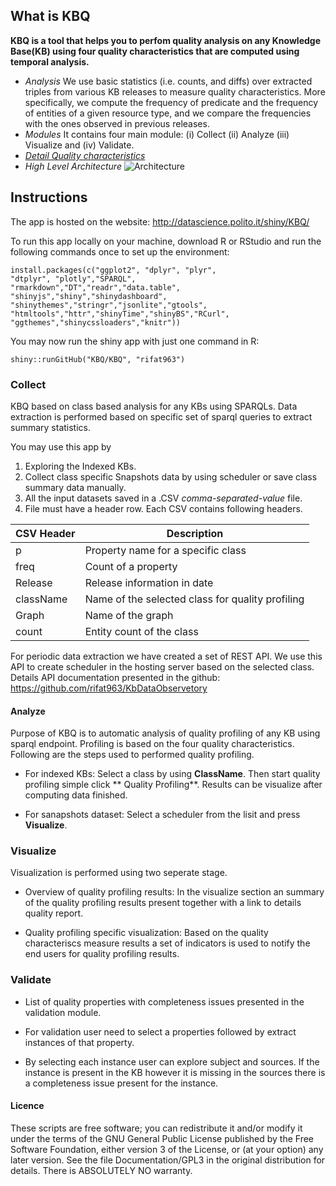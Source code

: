 ## What is KBQ

**KBQ is a tool that helps you to perfom quality analysis on any Knowledge Base(KB) using four quality characteristics that are computed using temporal analysis.**

- *Analysis* We use basic statistics (i.e. counts, and diffs) over extracted triples from various KB releases to measure quality characteristics. More specifically, we compute the frequency of predicate and the frequency of entities of a given resource type, and we compare the frequencies with the ones observed in previous releases.
- *Modules* It contains four main module: (i) Collect (ii) Analyze (iii) Visualize and (iv) Validate.
- [*Detail Quality characteristics*](http://softeng.polito.it/rifat/QualityCharacteristics.pdf)
- *High Level Architecture* 
![Architecture](https://raw.github.com/rifat963/KBQ-Tool/master/www/architecture2.png)

## Instructions

The app is hosted on the website: http://datascience.polito.it/shiny/KBQ/

To run this app locally on your machine, download R or RStudio and run the following commands once to set up the environment:

```
install.packages(c("ggplot2", "dplyr", "plyr", 
"dtplyr", "plotly","SPARQL",
"rmarkdown","DT","readr","data.table",
"shinyjs","shiny","shinydashboard",
"shinythemes","stringr","jsonlite","gtools",
"htmltools","httr","shinyTime","shinyBS","RCurl",
"ggthemes","shinycssloaders","knitr"))

```
You may now run the shiny app with just one command in R:

```
shiny::runGitHub("KBQ/KBQ", "rifat963")
```

### Collect

KBQ based on class based analysis for any KBs using SPARQLs. Data extraction is performed based on specific set of sparql queries to extract summary statistics. 

You may use this app by

1. Exploring the Indexed KBs.
2. Collect class specific Snapshots data by using scheduler or save class summary data manually.
3. All the input datasets saved in a .CSV *comma-separated-value* file.
4. File must have a header row. Each CSV contains following headers.

| CSV Header    | Description |
| ------------- | ------------- |
| p             | Property name for a specific class  |
| freq          | Count of a property |
| Release       | Release information in date |
| className     | Name of the selected class for quality profiling |
| Graph         | Name of the graph |
| count         | Entity count of the class |


For periodic data extraction we have created a set of REST API. We use this API to create scheduler in the hosting server based on the selected class. Details API documentation presented in the github: https://github.com/rifat963/KbDataObservetory


#### Analyze

Purpose of KBQ is to automatic analysis of quality profiling of any KB using sparql endpoint. Profiling is based on the four quality characteristics. Following are the steps used to performed quality profiling.

- For indexed KBs: Select a class by using **ClassName**. Then start quality profiling simple click ** Quality Profiling**. Results can be visualize after computing data finished.

- For sanapshots dataset: Select a scheduler from the lisit and press **Visualize**. 

### Visualize

Visualization is performed using two seperate stage.

- Overview of quality profiling results: In the visualize section an summary of the quality profiling results present together with a link to details quality report. 

- Quality profiling specific visualization: Based on the quality characteriscs measure results a set of indicators is used to notify the end users for quality profiling results.


### Validate

- List of quality properties with completeness issues presented in the validation module. 

- For validation user need to select a properties followed by extract instances of that property.

- By selecting each instance user can explore subject and sources. If the instance is present in the KB however it is missing in the sources there is a completeness issue present for the instance.

#### Licence
These scripts are free software; you can redistribute it and/or modify it under the terms of the GNU General Public License published by
the Free Software Foundation, either version 3 of the License, or (at your option) any later version. See the file Documentation/GPL3 in the original distribution for details. There is ABSOLUTELY NO warranty. 
